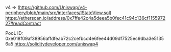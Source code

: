 v4 => (https://github.com/Uniswap/v4-periphery/blob/main/src/interfaces/IStateView.sol)
https://etherscan.io/address/0x7ffe42c4a5deea5b0fec41c94c136cf115597227#readContract

PooL ID: 0xe018f09af38956affdfeab72c2cefbcd4e6fee44d09df7525ec9dba3e51356a5
https://soliditydeveloper.com/uniswap4